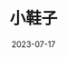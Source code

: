---
layout: page
title: 小鞋子
description: >
  这是一部非常非常简单的电影，为何苦难总是流向能吃苦的人？
category: 电影
img: assets/img/movie/2023/xiao_xie_zi.webp
star: 4
date: 2023-07-17
---